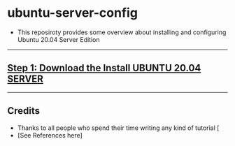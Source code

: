 # ubuntu-server-config

* This reposiroty provides some overview about installing and configuring Ubuntu 20.04 Server Edition

------------------------------------------------------

##  [Step 1: Download the Install UBUNTU 20.04 SERVER](https://github.com/fcarvalhopacheco/ubuntu-server-config/blob/main/1.how2/1.download-and-install-ubuntu-server.md)

------------------------------------------------------

## Credits

* Thanks to all people who spend their time writing any kind of tutorial [
* [See References here]
